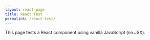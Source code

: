 ```yaml
---
layout: react-page
title: React Test
permalink: /react-test/
---
```


This page tests a React component using vanilla JavaScript (no JSX).
